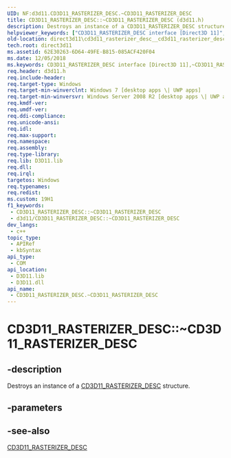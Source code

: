 ```yaml
---
UID: NF:d3d11.CD3D11_RASTERIZER_DESC.~CD3D11_RASTERIZER_DESC
title: CD3D11_RASTERIZER_DESC::~CD3D11_RASTERIZER_DESC (d3d11.h)
description: Destroys an instance of a CD3D11_RASTERIZER_DESC structure.
helpviewer_keywords: ["CD3D11_RASTERIZER_DESC interface [Direct3D 11]","~CD3D11_RASTERIZER_DESC destructor","CD3D11_RASTERIZER_DESC.~CD3D11_RASTERIZER_DESC","CD3D11_RASTERIZER_DESC::~CD3D11_RASTERIZER_DESC","CD3D11_RASTERIZER_DESC::~CD3D11_RASTERIZER_DESC()","d3d11/CD3D11_RASTERIZER_DESC::~CD3D11_RASTERIZER_DESC","direct3d11.cd3d11_rasterizer_desc__cd3d11_rasterizer_desc__destructor","~CD3D11_RASTERIZER_DESC","~CD3D11_RASTERIZER_DESC destructor [Direct3D 11]","~CD3D11_RASTERIZER_DESC destructor [Direct3D 11]","CD3D11_RASTERIZER_DESC interface"]
old-location: direct3d11\cd3d11_rasterizer_desc__cd3d11_rasterizer_desc__destructor.htm
tech.root: direct3d11
ms.assetid: 62E30263-6D64-49FE-B815-085ACF420F04
ms.date: 12/05/2018
ms.keywords: CD3D11_RASTERIZER_DESC interface [Direct3D 11],~CD3D11_RASTERIZER_DESC destructor, CD3D11_RASTERIZER_DESC.~CD3D11_RASTERIZER_DESC, CD3D11_RASTERIZER_DESC::~CD3D11_RASTERIZER_DESC, CD3D11_RASTERIZER_DESC::~CD3D11_RASTERIZER_DESC(), d3d11/CD3D11_RASTERIZER_DESC::~CD3D11_RASTERIZER_DESC, direct3d11.cd3d11_rasterizer_desc__cd3d11_rasterizer_desc__destructor, ~CD3D11_RASTERIZER_DESC, ~CD3D11_RASTERIZER_DESC destructor [Direct3D 11], ~CD3D11_RASTERIZER_DESC destructor [Direct3D 11],CD3D11_RASTERIZER_DESC interface
req.header: d3d11.h
req.include-header: 
req.target-type: Windows
req.target-min-winverclnt: Windows 7 [desktop apps \| UWP apps]
req.target-min-winversvr: Windows Server 2008 R2 [desktop apps \| UWP apps]
req.kmdf-ver: 
req.umdf-ver: 
req.ddi-compliance: 
req.unicode-ansi: 
req.idl: 
req.max-support: 
req.namespace: 
req.assembly: 
req.type-library: 
req.lib: D3D11.lib
req.dll: 
req.irql: 
targetos: Windows
req.typenames: 
req.redist: 
ms.custom: 19H1
f1_keywords:
 - CD3D11_RASTERIZER_DESC::~CD3D11_RASTERIZER_DESC
 - d3d11/CD3D11_RASTERIZER_DESC::~CD3D11_RASTERIZER_DESC
dev_langs:
 - c++
topic_type:
 - APIRef
 - kbSyntax
api_type:
 - COM
api_location:
 - D3D11.lib
 - D3D11.dll
api_name:
 - CD3D11_RASTERIZER_DESC.~CD3D11_RASTERIZER_DESC
---
```


# CD3D11_RASTERIZER_DESC::~CD3D11_RASTERIZER_DESC


## -description

Destroys an instance of a <a href="https://docs.microsoft.com/previous-versions/windows/desktop/legacy/jj151654(v=vs.85)">CD3D11_RASTERIZER_DESC</a> structure.

## -parameters

## -see-also

<a href="https://docs.microsoft.com/previous-versions/windows/desktop/legacy/jj151654(v=vs.85)">CD3D11_RASTERIZER_DESC</a>

